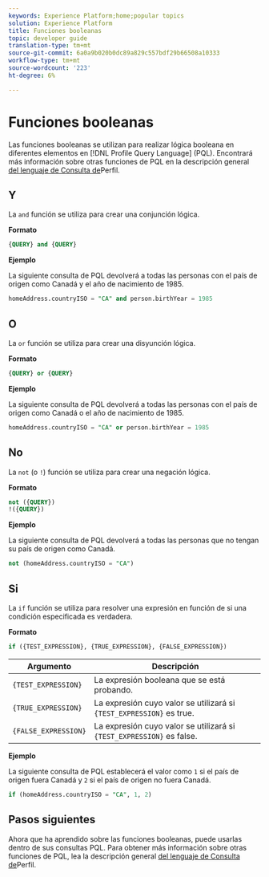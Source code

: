 ```yaml
---
keywords: Experience Platform;home;popular topics
solution: Experience Platform
title: Funciones booleanas
topic: developer guide
translation-type: tm+mt
source-git-commit: 6a0a9b020b0dc89a829c557bdf29b66508a10333
workflow-type: tm+mt
source-wordcount: '223'
ht-degree: 6%

---
```



# Funciones booleanas

Las funciones booleanas se utilizan para realizar lógica booleana en diferentes elementos en [!DNL Profile Query Language] (PQL).  Encontrará más información sobre otras funciones de PQL en la descripción general [del lenguaje de Consulta de](./overview.md)Perfil.

## Y

La `and` función se utiliza para crear una conjunción lógica.

**Formato**

```sql
{QUERY} and {QUERY}
```

**Ejemplo**

La siguiente consulta de PQL devolverá a todas las personas con el país de origen como Canadá y el año de nacimiento de 1985.

```sql
homeAddress.countryISO = "CA" and person.birthYear = 1985
```

## O

La `or` función se utiliza para crear una disyunción lógica.

**Formato**

```sql
{QUERY} or {QUERY}
```

**Ejemplo**

La siguiente consulta de PQL devolverá a todas las personas con el país de origen como Canadá o el año de nacimiento de 1985.

```sql
homeAddress.countryISO = "CA" or person.birthYear = 1985
```

## No

La `not` (o `!`) función se utiliza para crear una negación lógica.

**Formato**

```sql
not ({QUERY})
!({QUERY})
```

**Ejemplo**

La siguiente consulta de PQL devolverá a todas las personas que no tengan su país de origen como Canadá.

```sql
not (homeAddress.countryISO = "CA")
```

## Si

La `if` función se utiliza para resolver una expresión en función de si una condición especificada es verdadera.

**Formato**

```sql
if ({TEST_EXPRESSION}, {TRUE_EXPRESSION}, {FALSE_EXPRESSION})
```

| Argumento | Descripción |
| --------- | ----------- |
| `{TEST_EXPRESSION}` | La expresión booleana que se está probando. |
| `{TRUE_EXPRESSION}` | La expresión cuyo valor se utilizará si `{TEST_EXPRESSION}` es true. |
| `{FALSE_EXPRESSION}` | La expresión cuyo valor se utilizará si `{TEST_EXPRESSION}` es false. |

**Ejemplo**

La siguiente consulta de PQL establecerá el valor como `1` si el país de origen fuera Canadá y `2` si el país de origen no fuera Canadá.

```sql
if (homeAddress.countryISO = "CA", 1, 2)
```

## Pasos siguientes

Ahora que ha aprendido sobre las funciones booleanas, puede usarlas dentro de sus consultas PQL. Para obtener más información sobre otras funciones de PQL, lea la descripción general [del lenguaje de Consulta de](./overview.md)Perfil.
